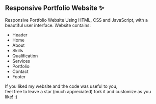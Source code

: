 ## Responsive Portfolio Website ✨

Responsive Portfolio Website Using HTML, CSS and JavaScript, with a beautiful user interface. 
Website contains: 
- Header 
- Home
- About
- Skills
- Qualification
- Services
- Portfolio
- Contact
- Footer 

If you liked my website and the code was useful to you, <br>
feel free to leave a star (much appreciated) fork it and customize as you like! :)
